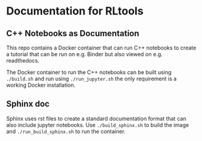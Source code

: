 # Documentation for RLtools

## C++ Notebooks as Documentation
This repo contains a Docker container that can run C++ notebooks to create a tutorial that can be run on e.g. Binder but also viewed on e.g. readthedocs.

<!-- Beware that RLtools requires C++17 which is supported starting from Cling v1.0. At this moment the latest stable release is 0.9 hence a recent version of Cling should be cloned from Github and compiled from source. To make this more convenient we provide a Dockerfile to create a Docker image with the appropriate version. On Linux you can create and use it using `./build.sh` and `./run.sh` subsequently. RLtools is cloned during the build of the image but can also be mounted at runtime (to allow easy modifications from the host PC) using `./run_mount.sh` instead.  -->
The Docker container to run the C++ notebooks can be built using `./build.sh` and run using `./run_jupyter.sh` the only requirement is a working Docker installation. 

## Sphinx doc
Sphinx uses rst files to create a standard documentation format that can also include jupyter notebooks. Use `./build_sphinx.sh` to build the image and `./run_build_sphinx.sh` to run the container.

